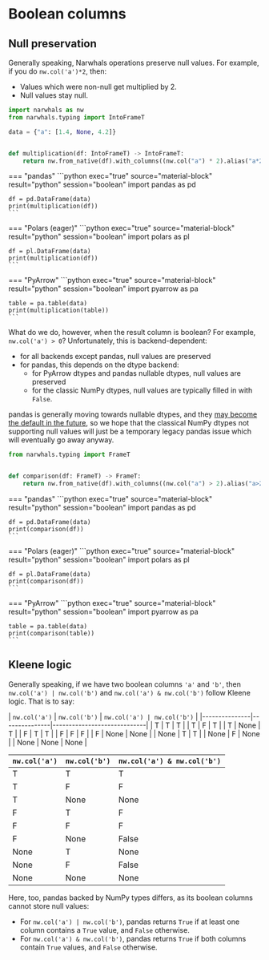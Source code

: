 # Boolean columns

## Null preservation

Generally speaking, Narwhals operations preserve null values.
For example, if you do `nw.col('a')*2`, then:

- Values which were non-null get multiplied by 2.
- Null values stay null.

```python exec="1" source="above" session="boolean"
import narwhals as nw
from narwhals.typing import IntoFrameT

data = {"a": [1.4, None, 4.2]}


def multiplication(df: IntoFrameT) -> IntoFrameT:
    return nw.from_native(df).with_columns((nw.col("a") * 2).alias("a*2")).to_native()
```

=== "pandas"
    ```python exec="true" source="material-block" result="python" session="boolean"
    import pandas as pd

    df = pd.DataFrame(data)
    print(multiplication(df))
    ```

=== "Polars (eager)"
    ```python exec="true" source="material-block" result="python" session="boolean"
    import polars as pl

    df = pl.DataFrame(data)
    print(multiplication(df))
    ```

=== "PyArrow"
    ```python exec="true" source="material-block" result="python" session="boolean"
    import pyarrow as pa

    table = pa.table(data)
    print(multiplication(table))
    ```

What do we do, however, when the result column is boolean? For
example, `nw.col('a') > 0`?
Unfortunately, this is backend-dependent:

- for all backends except pandas, null values are preserved
- for pandas, this depends on the dtype backend:
    - for PyArrow dtypes and pandas nullable dtypes, null values are preserved
    - for the classic NumPy dtypes, null values are typically filled in with `False`.

pandas is generally moving towards nullable dtypes, and they
[may become the default in the future](https://github.com/pandas-dev/pandas/pull/58988),
so we hope that the classical NumPy dtypes not supporting null values will just
be a temporary legacy pandas issue which will eventually go
away anyway.

```python exec="1" source="above" session="boolean"
from narwhals.typing import FrameT


def comparison(df: FrameT) -> FrameT:
    return nw.from_native(df).with_columns((nw.col("a") > 2).alias("a>2")).to_native()
```

=== "pandas"
    ```python exec="true" source="material-block" result="python" session="boolean"
    import pandas as pd

    df = pd.DataFrame(data)
    print(comparison(df))
    ```

=== "Polars (eager)"
    ```python exec="true" source="material-block" result="python" session="boolean"
    import polars as pl

    df = pl.DataFrame(data)
    print(comparison(df))
    ```

=== "PyArrow"
    ```python exec="true" source="material-block" result="python" session="boolean"
    import pyarrow as pa

    table = pa.table(data)
    print(comparison(table))
    ```

## Kleene logic

Generally speaking, if we have two boolean columns `'a'` and `'b'`, then `nw.col('a') | nw.col('b')` and
`nw.col('a') & nw.col('b')` follow Kleene logic. That is to say:

| `nw.col('a')` | `nw.col('b')` | `nw.col('a') | nw.col('b')` |
|---------------|---------------|-----------------------------|
| T             | T             | T                           |
| T             | F             | T                           |
| T             | None          | T                           |
| F             | T             | T                           |
| F             | F             | F                           |
| F             | None          | None                        |
| None          | T             | T                           |
| None          | F             | None                        |
| None          | None          | None                        |

| `nw.col('a')` | `nw.col('b')` | `nw.col('a') & nw.col('b')` |
|---------------|---------------|-----------------------------|
| T             | T             | T                           |
| T             | F             | F                           |
| T             | None          | None                        |
| F             | T             | F                           |
| F             | F             | F                           |
| F             | None          | False                       |
| None          | T             | None                        |
| None          | F             | False                       |
| None          | None          | None                        |

Here, too, pandas backed by NumPy types differs, as its boolean columns cannot store null values:

- For `nw.col('a') | nw.col('b')`, pandas returns `True` if at least one column contains a `True` value, and `False` otherwise.
- For `nw.col('a') & nw.col('b')`, pandas returns `True` if both columns contain `True` values, and `False` otherwise.
